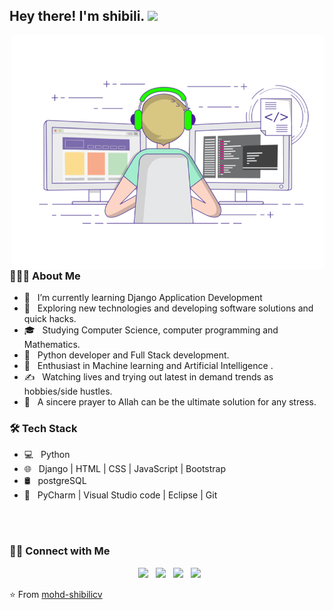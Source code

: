 <h2> Hey there! I'm shibili. <img src="https://github.com/souvikguria98/souvikguria98/blob/master/Hi.gif" width="25"></h2>
<img align="right" alt="GIF" src="https://raw.githubusercontent.com/devSouvik/devSouvik/master/gif3.gif" width="500" autoplay="true"/>

<h3> 👨🏻‍💻 About Me </h3>

- 🔭 &nbsp; I’m currently learning Django Application Development
- 🤔 &nbsp; Exploring new technologies and developing software solutions and quick hacks.
- 🎓 &nbsp; Studying Computer Science, computer programming and Mathematics.
- 💼 &nbsp; Python developer and Full Stack development.
- 🌱 &nbsp; Enthusiast in Machine learning and Artificial Intelligence .
- ✍️ &nbsp; Watching lives and trying out latest in demand trends as hobbies/side hustles.
- 🤲 &nbsp; A sincere prayer to Allah can be the ultimate solution for any stress. 

<h3>🛠 Tech Stack</h3>

- 💻 &nbsp; Python
- 🌐 &nbsp; Django | HTML | CSS | JavaScript | Bootstrap 
- 🛢 &nbsp; postgreSQL
- 🔧 &nbsp; PyCharm | Visual Studio code | Eclipse | Git

<br>

</br>


<h3> 🤝🏻 Connect with Me </h3>

<p align="center">
&nbsp; <a href="https://twitter.com/shibilicv__" target="_blank" rel="noopener noreferrer"><img src="https://img.icons8.com/plasticine/100/000000/twitter.png" width="50" /></a>  
&nbsp; <a href="https://www.instagram.com/shibilicv__/" target="_blank" rel="noopener noreferrer"><img src="https://img.icons8.com/plasticine/100/000000/instagram-new.png" width="50" /></a>  
&nbsp; <a href="https://www.linkedin.com/in/shibilicv__/" target="_blank" rel="noopener noreferrer"><img src="https://img.icons8.com/plasticine/100/000000/linkedin.png" width="50" /></a>
&nbsp; <a href="mailto:mohshibilicv@gmail.com" target="_blank" rel="noopener noreferrer"><img src="https://img.icons8.com/plasticine/100/000000/gmail.png"  width="50" /></a>
</p>

⭐️ From [mohd-shibilicv](https://github.com/mohd-shibilicv)
